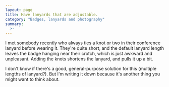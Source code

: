 ```yaml
---
layout: page
title: Have lanyards that are adjustable.
category: "Badges, lanyards and photography"
summary:
  >-
---
```


I met somebody recently who always ties a knot or two in their conference lanyard before wearing it.
They're quite short, and the default lanyard length leaves the badge hanging near their crotch, which is just awkward and unpleasant.
Adding the knots shortens the lanyard, and pulls it up a bit.

I don't know if there's a good, general-purpose solution for this (multiple lengths of lanyard?).
But I'm writing it down because it's another thing you might want to think about.
